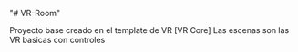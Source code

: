 "# VR-Room" 

Proyecto base creado en el template de VR [VR Core]
Las escenas son las VR basicas con controles
